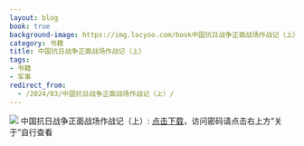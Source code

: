 ```yaml
---
layout: blog
book: true
background-image: https://img.locyoo.com/book中国抗日战争正面战场作战记（上）.jpg
category: 书籍
title: 中国抗日战争正面战场作战记（上）
tags:
- 书籍
- 军事
redirect_from:
  - /2024/03/中国抗日战争正面战场作战记（上）/
---
```

![](https://img.locyoo.com/book中国抗日战争正面战场作战记（上）.jpg)
中国抗日战争正面战场作战记（上）: <a name = "ref1" href="https://url18.ctfile.com/f/50983618-1449298003-9d0635?p=3619">点击下载</a>，访问密码请点击右上方“关于”自行查看